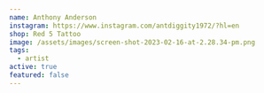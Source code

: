 ```yaml
---
name: Anthony Anderson
instagram: https://www.instagram.com/antdiggity1972/?hl=en
shop: Red 5 Tattoo
image: /assets/images/screen-shot-2023-02-16-at-2.28.34-pm.png
tags:
  - artist
active: true
featured: false
---
```

